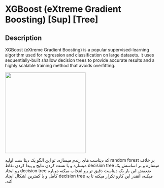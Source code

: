 # XGBoost (eXtreme Gradient Boosting) [Sup] [Tree]

## Description

XGBoost (eXtreme Gradient Boosting) is a popular supervised-learning algorithm used for regression and classification on large datasets.
It uses sequentially-built shallow decision trees to provide accurate results and a highly scalable training method that avoids overfitting.

<img src="image1.png" style="width:2.72282in" />

<span dir="rtl">بر خلاف random forest که دیتاست های رندم میسازه، تو این الگو یک دیتا ست اولیه میسازه و بر اساسش یک decision tree میسازه و با تست کردن نتایج و پیدا کردن نقاط ضعفش این بار یک دیتاست دقیق تر رو انتخاب میکنه دوباره decision tree رو ایجاد میکنه، انقدر این کارو تکرار میکنه تا یه decision tree کامل و با کمترین اشکال ایجاد کنه.</span>
